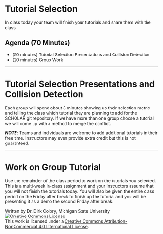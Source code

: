 #  Tutorial Selection



In class today your team will finish your tutorials and share them with the class. 


## Agenda (70 Minutes)

- (50 minutes) Tutorial Selection Presentations and Collision Detection
- (20 minutes) Group Work

----
# Tutorial Selection Presentations and Collision Detection

Each group will spend about 3 minutes showing us their selection metric and telling the class which tutorial they are planning to add for the SCHOLAR git repository.   If we have more than one group choose a tutorial we will come up with a method to merge the conflict. 

**_NOTE_**: Teams and individuals are welcome to add additional tutorials in their free time.  Instructors may even provide extra credit but this is not guaranteed. 

----
<a name="Group_programming_Project"></a>
# Work on Group Tutorial

Use the remainder of the class period to work on the tutorials you selected.  This is a multi-week in-class assignment and your instructors assume that you will not finish the tutorials today. You will also be given the entire class period on the Friday after break  to finish up the tutorial and you will be presenting it as a demo the second Friday after break. 

Written by Dr. Dirk Colbry, Michigan State University
<a rel="license" href="http://creativecommons.org/licenses/by-nc/4.0/"><img alt="Creative Commons License" style="border-width:0" src="https://i.creativecommons.org/l/by-nc/4.0/88x31.png" /></a><br />This work is licensed under a <a rel="license" href="http://creativecommons.org/licenses/by-nc/4.0/">Creative Commons Attribution-NonCommercial 4.0 International License</a>.

